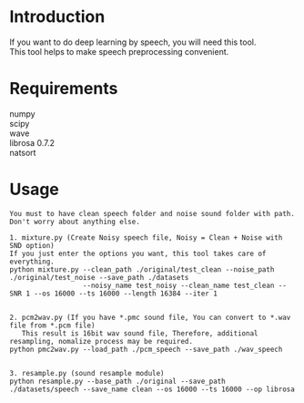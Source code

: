 # Introduction  
If you want to do deep learning by speech, you will need this tool.  
This tool helps to make speech preprocessing convenient.  
# Requirements  
numpy  
scipy  
wave  
librosa 0.7.2  
natsort  
# Usage  
```
You must to have clean speech folder and noise sound folder with path.
Don't worry about anything else.

1. mixture.py (Create Noisy speech file, Noisy = Clean + Noise with SND option)
If you just enter the options you want, this tool takes care of everything.
python mixture.py --clean_path ./original/test_clean --noise_path ./original/test_noise --save_path ./datasets 
                  --noisy_name test_noisy --clean_name test_clean --SNR 1 --os 16000 --ts 16000 --length 16384 --iter 1


2. pcm2wav.py (If you have *.pmc sound file, You can convert to *.wav file from *.pcm file)
   This result is 16bit wav sound file, Therefore, additional resampling, nomalize process may be required.
python pmc2wav.py --load_path ./pcm_speech --save_path ./wav_speech


3. resample.py (sound resample module)
python resample.py --base_path ./original --save_path ./datasets/speech --save_name clean --os 16000 --ts 16000 --op librosa
```
